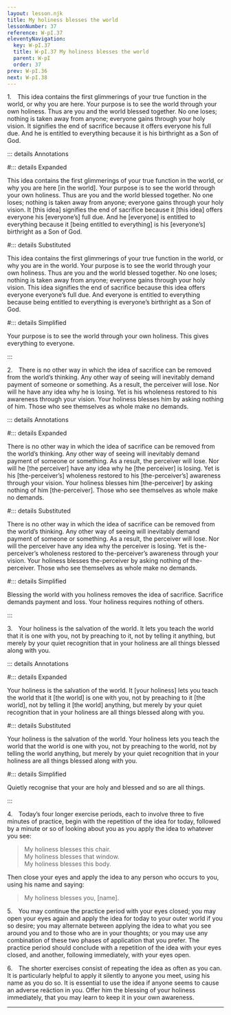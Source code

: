 ```yaml
---
layout: lesson.njk
title: My holiness blesses the world
lessonNumber: 37
reference: W-pI.37
eleventyNavigation:
  key: W-pI.37
  title: W-pI.37 My holiness blesses the world
  parent: W-pI
  order: 37
prev: W-pI.36
next: W-pI.38
---
```


1. This idea contains the first glimmerings of your true function in the world, or why you are here. 
Your purpose is to see the world through your own holiness. 
Thus are you and the world blessed together. 
No one loses; nothing is taken away from anyone; everyone gains through your holy vision. 
It signifies the end of sacrifice because it offers everyone his full due. 
And he is entitled to everything because it is his birthright as a Son of God.

::: details Annotations

#::: details Expanded

This idea contains the first glimmerings of your true function in the world, or why you are here [in the world]. 
Your purpose is to see the world through your own holiness. 
Thus are you and the world blessed together. 
No one loses; nothing is taken away from anyone; everyone gains through your holy vision. 
It [this idea] signifies the end of sacrifice because it [this idea] offers everyone his [everyone’s] full due. 
And he [everyone] is entitled to everything because it [being entitled to everything] is his [everyone’s] birthright as a Son of God.

#::: details Substituted

This idea contains the first glimmerings of your true function in the world, or why you are in the world. 
Your purpose is to see the world through your own holiness. 
Thus are you and the world blessed together. 
No one loses; nothing is taken away from anyone; everyone gains through your holy vision. 
This idea signifies the end of sacrifice because this idea offers everyone everyone’s full due. 
And everyone is entitled to everything because being entitled to everything is everyone’s birthright as a Son of God.

#::: details Simplified

Your purpose is to see the world through your own holiness. 
This gives everything to everyone.

:::

2. There is no other way in which the idea of sacrifice can be removed from the world’s thinking. 
Any other way of seeing will inevitably demand payment of someone or something. 
As a result, the perceiver will lose. 
Nor will he have any idea why he is losing. 
Yet is his wholeness restored to his awareness through your vision. 
Your holiness blesses him by asking nothing of him. 
Those who see themselves as whole make no demands.

::: details Annotations

#::: details Expanded

There is no other way in which the idea of sacrifice can be removed from the world’s thinking. 
Any other way of seeing will inevitably demand payment of someone or something. 
As a result, the perceiver will lose. 
Nor will he [the perceiver] have any idea why he [the perceiver] is losing. 
Yet is his [the-perceiver’s] wholeness restored to his [the-perceiver’s] awareness through your vision. 
Your holiness blesses him [the-perceiver] by asking nothing of him [the-perceiver]. 
Those who see themselves as whole make no demands.

#::: details Substituted

There is no other way in which the idea of sacrifice can be removed from the world’s thinking. 
Any other way of seeing will inevitably demand payment of someone or something. 
As a result, the perceiver will lose. 
Nor will the perceiver have any idea why the perceiver is losing. 
Yet is the-perceiver’s wholeness restored to the-perceiver’s awareness through your vision. 
Your holiness blesses the-perceiver by asking nothing of the-perceiver. 
Those who see themselves as whole make no demands.

#::: details Simplified

Blessing the world with you holiness removes the idea of sacrifice.
Sacrifice demands payment and loss.
Your holiness requires nothing of others.

:::

3. Your holiness is the salvation of the world. 
It lets you teach the world that it is one with you, not by preaching to it, not by telling it anything, but merely by your quiet recognition that in your holiness are all things blessed along with you.

::: details Annotations

#::: details Expanded

Your holiness is the salvation of the world. 
It [your holiness] lets you teach the world that it [the world] is one with you, not by preaching to it [the world], not by telling it [the world] anything, but merely by your quiet recognition that in your holiness are all things blessed along with you.

#::: details Substituted

Your holiness is the salvation of the world. 
Your holiness lets you teach the world that the world is one with you, not by preaching to the world, not by telling the world anything, but merely by your quiet recognition that in your holiness are all things blessed along with you.

#::: details Simplified

Quietly recognise that your are holy and blessed and so are all things.

:::

4. Today’s four longer exercise periods, each to involve three to five minutes of practice, begin with the repetition of the idea for today, followed by a minute or so of looking about you as you apply the idea to whatever you see:

>My holiness blesses this chair.  
My holiness blesses that window.  
My holiness blesses this body.

Then close your eyes and apply the idea to any person who occurs to you, using his name and saying:

>My holiness blesses you, [name].

5. You may continue the practice period with your eyes closed; you may open your eyes again and apply the idea for today to your outer world if you so desire; you may alternate between applying the idea to what you see around you and to those who are in your thoughts; or you may use any combination of these two phases of application that you prefer. 
The practice period should conclude with a repetition of the idea with your eyes closed, and another, following immediately, with your eyes open.

6. The shorter exercises consist of repeating the idea as often as you can. 
It is particularly helpful to apply it silently to anyone you meet, using his name as you do so. 
It is essential to use the idea if anyone seems to cause an adverse reäction in you. 
Offer him the blessing of your holiness immediately, that you may learn to keep it in your own awareness.

---